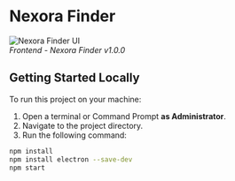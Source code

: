 # Nexora Finder

![Nexora Finder UI](https://i.ibb.co/sdjvCsCB/Background-Nexora.png)  
*Frontend - Nexora Finder v1.0.0*

## Getting Started Locally

To run this project on your machine:

1. Open a terminal or Command Prompt **as Administrator**.
2. Navigate to the project directory.
3. Run the following command:

```bash
npm install
npm install electron --save-dev
npm start
```
